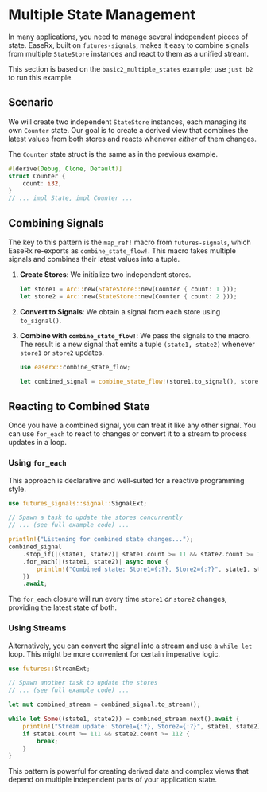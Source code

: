 # Multiple State Management

In many applications, you need to manage several independent pieces of state. EaseRx, built on `futures-signals`, makes it easy to combine signals from multiple `StateStore` instances and react to them as a unified stream.

This section is based on the `basic2_multiple_states` example; use `just b2` to run this example.

## Scenario

We will create two independent `StateStore` instances, each managing its own `Counter` state. Our goal is to create a derived view that combines the latest values from both stores and reacts whenever *either* of them changes.

The `Counter` state struct is the same as in the previous example.

```rust
#[derive(Debug, Clone, Default)]
struct Counter {
    count: i32,
}
// ... impl State, impl Counter ...
```

## Combining Signals

The key to this pattern is the `map_ref!` macro from `futures-signals`, which EaseRx re-exports as `combine_state_flow!`. This macro takes multiple signals and combines their latest values into a tuple.

1.  **Create Stores**: We initialize two independent stores.

    ```rust
    let store1 = Arc::new(StateStore::new(Counter { count: 1 }));
    let store2 = Arc::new(StateStore::new(Counter { count: 2 }));
    ```

2.  **Convert to Signals**: We obtain a signal from each store using `to_signal()`.

3.  **Combine with `combine_state_flow!`**: We pass the signals to the macro. The result is a new signal that emits a tuple `(state1, state2)` whenever `store1` or `store2` updates.

    ```rust
    use easerx::combine_state_flow;

    let combined_signal = combine_state_flow!(store1.to_signal(), store2.to_signal());
    ```

## Reacting to Combined State

Once you have a combined signal, you can treat it like any other signal. You can use `for_each` to react to changes or convert it to a stream to process updates in a loop.

### Using `for_each`

This approach is declarative and well-suited for a reactive programming style.

```rust
use futures_signals::signal::SignalExt;

// Spawn a task to update the stores concurrently
// ... (see full example code) ...

println!("Listening for combined state changes...");
combined_signal
    .stop_if(|(state1, state2)| state1.count >= 11 && state2.count >= 12)
    .for_each(|(state1, state2)| async move {
        println!("Combined state: Store1={:?}, Store2={:?}", state1, state2);
    })
    .await;
```

The `for_each` closure will run every time `store1` *or* `store2` changes, providing the latest state of both.

### Using Streams

Alternatively, you can convert the signal into a stream and use a `while let` loop. This might be more convenient for certain imperative logic.

```rust
use futures::StreamExt;

// Spawn another task to update the stores
// ... (see full example code) ...

let mut combined_stream = combined_signal.to_stream();

while let Some((state1, state2)) = combined_stream.next().await {
    println!("Stream update: Store1={:?}, Store2={:?}", state1, state2);
    if state1.count >= 111 && state2.count >= 112 {
        break;
    }
}
```

This pattern is powerful for creating derived data and complex views that depend on multiple independent parts of your application state.